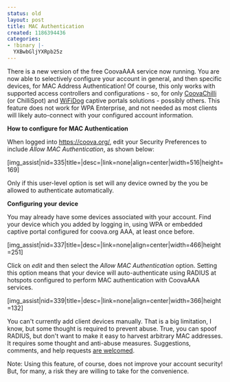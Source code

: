 ```yaml
---
status: old
layout: post
title: MAC Authentication
created: 1186394436
categories:
- !binary |-
  YXBwbGljYXRpb25z
---
```

There is a new version of the free CoovaAAA service now running. You are now able to selectively configure your account in general, and then specific devices, for MAC Address Authentication! Of course, this only works with supported access controllers and configurations - so, for only <a href="/CoovaChilli">CoovaChilli</a> (or ChilliSpot) and <a href="/CoovaAAA/WiFiDog">WiFiDog</a> captive portals solutions - possibly others.  This feature does not work for WPA Enterprise, and not needed as most clients will likely auto-connect with your configured account information.

<strong>How to configure for MAC Authentication</strong>

When logged into <a href="https://coova.org/">https://coova.org/</a>, edit your Security Preferences to include <em>Allow MAC Authentication</em>, as shown below:

[img_assist|nid=335|title=|desc=|link=none|align=center|width=516|height=169]

Only if this user-level option is set will any device owned by the you be allowed to authenticate automatically.

<strong>Configuring your device</strong>

You may already have some devices associated with your account. Find your device which you added by logging in, using WPA or embedded captive portal configured for coova.org AAA, at least once before.

[img_assist|nid=337|title=|desc=|link=none|align=center|width=466|height=251]

Click on <em>edit</em> and then select the <em>Allow MAC Authentication</em> option. Setting this option means that your device will auto-authenticate using RADIUS at hotspots configured to perform MAC authentication with CoovaAAA services.

[img_assist|nid=339|title=|desc=|link=none|align=center|width=366|height=132]

You can't currently add client devices manually. That is a big limitation, I know, but some thought is required to prevent abuse. True, you can spoof RADIUS, but don't want to make it easy to harvest arbitrary MAC addresses. It requires some thought and anti-abuse measures. Suggestions, comments, and help requests <a href="/forum/">are welcomed</a>.

Note: Using this feature, of course, does not improve your account security! But, for many, a risk they are willing to take for the convenience.

